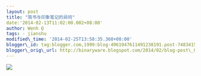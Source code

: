 ```yaml
--- 
layout: post 
title: "简书与印象笔记的异同" 
date:'2014-02-13T11:02:00.002+08:00' 
author: Wenh Q
tags: - jianshu
modified\_time: '2014-02-25T13:58:35.360+08:00' 
blogger\_id: tag:blogger.com,1999:blog-4961947611491238191.post-7483415573331438682
blogger\_orig\_url: http://binaryware.blogspot.com/2014/02/blog-post\_8503.html
---
```

![](http://prod-jianshu-cwb.b0.upaiyun.com/notes/images/92904/weibo/image_b3dc34d68451.jpeg)
